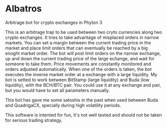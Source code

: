 # Albatros
Arbitrage bot for crypto exchanges in Phyton 3

This is an arbitrage trap to be used between two cryto currencies along two crypto exchanges.
It tries to take advantage of misplaced orders in narrow markets. You can set a margin between the current trading price in the market and place limit orders that can eventually be reached by a big enoght market order. The bot will post limit orders on the narrow exchange, up and down the current trading price of the large echange, and wait for someone to take them. Price movements are constantly monitored and orders adjusted automatically.
When one of the orders is taken, the bot executes the inverse market order at a exchange with a large liquidity.
My bot is setted to work between BitStamp (large liquidity) and Buda (low liquidity), with the BCH/BTC pair.
You could use it at any exchange and pair, but you would have to set all parameters manually.

This bot has gave me some satoshis in the past when used between Buda and QuadrigaCX, specially during high volatility periods.

This software is intented for fun, it's not well tested and should not be taken for serious trading strategy.

